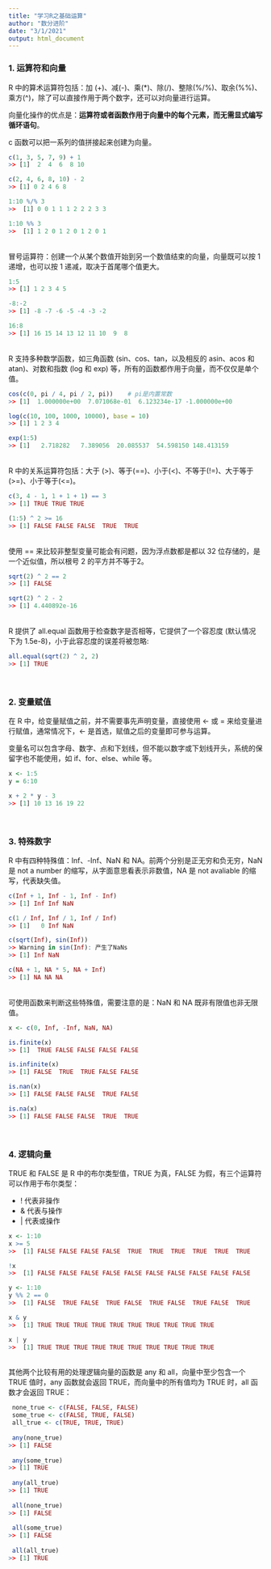 ```yaml
---
title: "学习R之基础运算"
author: "数分进阶"
date: "3/1/2021"
output: html_document
---
```




### 1. 运算符和向量
R 中的算术运算符包括：加 (+)、减(-)、乘(*)、除(/)、整除(%/%)、取余(%%)、乘方(^)，除了可以直接作用于两个数字，还可以对向量进行运算。

向量化操作的优点是：**运算符或者函数作用于向量中的每个元素，而无需显式编写循环语句**。

c 函数可以把一系列的值拼接起来创建为向量。


```r
c(1, 3, 5, 7, 9) + 1
>> [1]  2  4  6  8 10

c(2, 4, 6, 8, 10) - 2
>> [1] 0 2 4 6 8

1:10 %/% 3
>>  [1] 0 0 1 1 1 2 2 2 3 3

1:10 %% 3
>>  [1] 1 2 0 1 2 0 1 2 0 1
```

<br />
冒号运算符：创建一个从某个数值开始到另一个数值结束的向量，向量既可以按 1 递增，也可以按 1 递减，取决于首尾哪个值更大。


```r
1:5
>> [1] 1 2 3 4 5

-8:-2
>> [1] -8 -7 -6 -5 -4 -3 -2

16:8
>> [1] 16 15 14 13 12 11 10  9  8
```

<br />
R 支持多种数学函数，如三角函数 (sin、cos、tan，以及相反的 asin、acos 和 atan)、对数和指数 (log 和 exp) 等，所有的函数都作用于向量，而不仅仅是单个值。


```r
cos(c(0, pi / 4, pi / 2, pi))    # pi是内置常数
>> [1]  1.000000e+00  7.071068e-01  6.123234e-17 -1.000000e+00

log(c(10, 100, 1000, 10000), base = 10)
>> [1] 1 2 3 4

exp(1:5)
>> [1]   2.718282   7.389056  20.085537  54.598150 148.413159
```

<br />
R 中的关系运算符包括：大于 (>)、等于(==)、小于(<)、不等于(!=)、大于等于(>=)、小于等于(<=)。


```r
c(3, 4 - 1, 1 + 1 + 1) == 3
>> [1] TRUE TRUE TRUE

(1:5) ^ 2 >= 16
>> [1] FALSE FALSE FALSE  TRUE  TRUE
```

<br />
使用 == 来比较非整型变量可能会有问题，因为浮点数都是都以 32 位存储的，是一个近似值，所以根号 2 的平方并不等于2。


```r
sqrt(2) ^ 2 == 2
>> [1] FALSE

sqrt(2) ^ 2 - 2
>> [1] 4.440892e-16
```

<br />
R 提供了 all.equal 函数用于检查数字是否相等，它提供了一个容忍度 (默认情况下为 1.5e-8)，小于此容忍度的误差将被忽略:


```r
all.equal(sqrt(2) ^ 2, 2)
>> [1] TRUE
```

<br />

### 2. 变量赋值
在 R 中，给变量赋值之前，并不需要事先声明变量，直接使用 <- 或 = 来给变量进行赋值，通常情况下，<- 是首选，赋值之后的变量即可参与运算。

变量名可以包含字母、数字、点和下划线，但不能以数字或下划线开头，系统的保留字也不能使用，如 if、for、else、while 等。


```r
x <- 1:5
y = 6:10

x + 2 * y - 3
>> [1] 10 13 16 19 22
```

<br />

### 3. 特殊数字
R 中有四种特殊值：Inf、-Inf、NaN 和 NA。前两个分别是正无穷和负无穷，NaN 是 not a number 的缩写，从字面意思看表示非数值，NA 是 not avaliable 的缩写，代表缺失值。


```r
c(Inf + 1, Inf - 1, Inf - Inf)
>> [1] Inf Inf NaN

c(1 / Inf, Inf / 1, Inf / Inf)
>> [1]   0 Inf NaN

c(sqrt(Inf), sin(Inf))
>> Warning in sin(Inf): 产生了NaNs
>> [1] Inf NaN

c(NA + 1, NA * 5, NA + Inf)
>> [1] NA NA NA
```

<br />
可使用函数来判断这些特殊值，需要注意的是：NaN 和 NA 既非有限值也非无限值。


```r
x <- c(0, Inf, -Inf, NaN, NA)

is.finite(x)
>> [1]  TRUE FALSE FALSE FALSE FALSE

is.infinite(x)
>> [1] FALSE  TRUE  TRUE FALSE FALSE

is.nan(x)
>> [1] FALSE FALSE FALSE  TRUE FALSE

is.na(x)
>> [1] FALSE FALSE FALSE  TRUE  TRUE
```

<br />

### 4. 逻辑向量
TRUE 和 FALSE 是 R 中的布尔类型值，TRUE 为真，FALSE 为假，有三个运算符可以作用于布尔类型：

-  ! 代表非操作
-  & 代表与操作
-  \| 代表或操作


```r
x <- 1:10
x >= 5
>>  [1] FALSE FALSE FALSE FALSE  TRUE  TRUE  TRUE  TRUE  TRUE  TRUE

!x
>>  [1] FALSE FALSE FALSE FALSE FALSE FALSE FALSE FALSE FALSE FALSE

y <- 1:10 
y %% 2 == 0
>>  [1] FALSE  TRUE FALSE  TRUE FALSE  TRUE FALSE  TRUE FALSE  TRUE

x & y 
>>  [1] TRUE TRUE TRUE TRUE TRUE TRUE TRUE TRUE TRUE TRUE

x | y
>>  [1] TRUE TRUE TRUE TRUE TRUE TRUE TRUE TRUE TRUE TRUE
```

<br />
其他两个比较有用的处理逻辑向量的函数是 any 和 all，向量中至少包含一个 TRUE 值时，any 函数就会返回 TRUE，而向量中的所有值均为 TRUE 时，all 函数才会返回 TRUE：


```r
 none_true <- c(FALSE, FALSE, FALSE)
 some_true <- c(FALSE, TRUE, FALSE)
 all_true <- c(TRUE, TRUE, TRUE)
 
 any(none_true)
>> [1] FALSE
 
 any(some_true)
>> [1] TRUE
 
 any(all_true)
>> [1] TRUE
 
 all(none_true)
>> [1] FALSE
 
 all(some_true)
>> [1] FALSE
 
 all(all_true)
>> [1] TRUE
```
